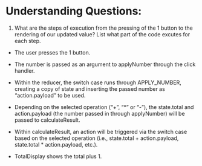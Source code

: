 # Understanding Questions:
1. What are the steps of execution from the pressing of the 1 button to the rendering of our updated value? List what part of the code excutes for each step.
* The user presses the 1 button.
* The number is passed as an argument to applyNumber through the click handler.
* Within the reducer, the switch case runs through APPLY_NUMBER, creating a copy of state and inserting the passed number as “action.payload” to be used.
* Depending on the selected operation (“+”, “*” or “-”), the state.total and action.payload (the number passed in through applyNumber) will be passed to calculateResult.
* Within calculateResult, an action will be triggered via the switch case based on the selected operation (i.e., state.total + action.payload, state.total * action.payload, etc.).

* TotalDisplay shows the total plus 1.
